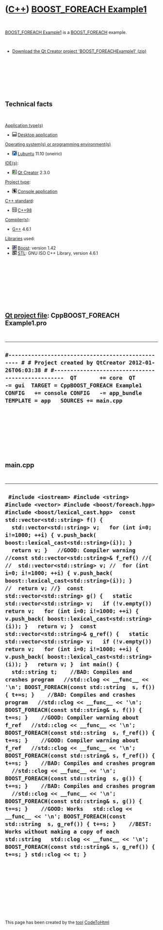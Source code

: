 



 

 

 

 

 

([C++](Cpp.htm)) [BOOST\_FOREACH Example1](CppBOOST_FOREACHExample1.htm)
========================================================================

 

[BOOST\_FOREACH Example1](CppBOOST_FOREACHExample1.htm) is a
[BOOST\_FOREACH](CppBOOST_FOREACH.htm) example.

 

-   [Download the Qt Creator project
    'BOOST\_FOREACHExample1' (zip)](CppBOOST_FOREACHExample1.zip)

 

 

 

 

Technical facts
---------------

 

[Application type(s)](CppApplication.htm)

-   ![Desktop](PicDesktop.png) [Desktop
    application](CppDesktopApplication.htm)

[Operating system(s) or programming environment(s)](CppOs.htm)

-   ![Lubuntu](PicLubuntu.png) [Lubuntu](CppLubuntu.htm) 11.10 (oneiric)

[IDE(s)](CppIde.htm):

-   ![Qt Creator](PicQtCreator.png) [Qt Creator](CppQtCreator.htm) 2.3.0

[Project type](CppQtProjectType.htm):

-   ![console](PicConsole.png) [Console
    application](CppConsoleApplication.htm)

[C++ standard](CppStandard.htm):

-   ![C++98](PicCpp98.png) [C++98](Cpp98.htm)

[Compiler(s)](CppCompiler.htm):

-   [G++](CppGpp.htm) 4.6.1

[Libraries](CppLibrary.htm) used:

-   ![Boost](PicBoost.png) [Boost](CppBoost.htm): version 1.42
-   ![STL](PicStl.png) [STL](CppStl.htm): GNU ISO C++ Library, version
    4.6.1

 

 

 

 

 

[Qt project file](CppQtProjectFile.htm): CppBOOST\_FOREACH Example1.pro
-----------------------------------------------------------------------

 

  --------------------------------------------------------------------------------------------------------------------------------------------------------------------------------------------------------------------------------------------------------------------------------------------------------------------------
  ` #------------------------------------------------- # # Project created by QtCreator 2012-01-26T06:03:38 # #-------------------------------------------------  QT       += core  QT       -= gui  TARGET = CppBOOST_FOREACH Example1 CONFIG   += console CONFIG   -= app_bundle  TEMPLATE = app   SOURCES += main.cpp `
  --------------------------------------------------------------------------------------------------------------------------------------------------------------------------------------------------------------------------------------------------------------------------------------------------------------------------

 

 

 

 

 

main.cpp
--------

 

  --------------------------------------------------------------------------------------------------------------------------------------------------------------------------------------------------------------------------------------------------------------------------------------------------------------------------------------------------------------------------------------------------------------------------------------------------------------------------------------------------------------------------------------------------------------------------------------------------------------------------------------------------------------------------------------------------------------------------------------------------------------------------------------------------------------------------------------------------------------------------------------------------------------------------------------------------------------------------------------------------------------------------------------------------------------------------------------------------------------------------------------------------------------------------------------------------------------------------------------------------------------------------------------------------------------------------------------------------------------------------------------------------------------------------------------------------------------------------------------------------------------------------------------------------------------------------------------------------------------------------------------------------------------------------------------------------------------------------------------------------------------------------------------------------------------------------------------------------------------------------------------------------------------------------------------------------------------------------------------------------------------------------------------------------
  ` #include <iostream> #include <string> #include <vector> #include <boost/foreach.hpp> #include <boost/lexical_cast.hpp>  const std::vector<std::string> f() {   std::vector<std::string> v;   for (int i=0; i!=1000; ++i) { v.push_back( boost::lexical_cast<std::string>(i)); }   return v; }   //GOOD: Compiler warning //const std::vector<std::string>& f_ref() //{ //  std::vector<std::string> v; //  for (int i=0; i!=1000; ++i) { v.push_back( boost::lexical_cast<std::string>(i)); } //  return v; //}  const std::vector<std::string> g() {   static std::vector<std::string> v;   if (!v.empty()) return v;   for (int i=0; i!=1000; ++i) { v.push_back( boost::lexical_cast<std::string>(i)); }   return v; }  const std::vector<std::string>& g_ref() {   static std::vector<std::string> v;   if (!v.empty()) return v;   for (int i=0; i!=1000; ++i) { v.push_back( boost::lexical_cast<std::string>(i)); }   return v; }  int main() {   std::string t;    //BAD: Compiles and crashes program   //std::clog << __func__ << '\n'; BOOST_FOREACH(const std::string  s, f()) { t+=s; }    //BAD: Compiles and crashes program   //std::clog << __func__ << '\n'; BOOST_FOREACH(const std::string& s, f()) { t+=s; }    //GOOD: Compiler warning about f_ref   //std::clog << __func__ << '\n'; BOOST_FOREACH(const std::string  s, f_ref()) { t+=s; }    //GOOD: Compiler warning about f_ref   //std::clog << __func__ << '\n'; BOOST_FOREACH(const std::string& s, f_ref()) { t+=s; }    //BAD: Compiles and crashes program   //std::clog << __func__ << '\n'; BOOST_FOREACH(const std::string  s, g()) { t+=s; }    //BAD: Compiles and crashes program   //std::clog << __func__ << '\n'; BOOST_FOREACH(const std::string& s, g()) { t+=s; }    //GOOD: Works   std::clog << __func__ << '\n'; BOOST_FOREACH(const std::string  s, g_ref()) { t+=s; }    //BEST: Works without making a copy of each std::string   std::clog << __func__ << '\n'; BOOST_FOREACH(const std::string& s, g_ref()) { t+=s; } std::clog << t; }`
  --------------------------------------------------------------------------------------------------------------------------------------------------------------------------------------------------------------------------------------------------------------------------------------------------------------------------------------------------------------------------------------------------------------------------------------------------------------------------------------------------------------------------------------------------------------------------------------------------------------------------------------------------------------------------------------------------------------------------------------------------------------------------------------------------------------------------------------------------------------------------------------------------------------------------------------------------------------------------------------------------------------------------------------------------------------------------------------------------------------------------------------------------------------------------------------------------------------------------------------------------------------------------------------------------------------------------------------------------------------------------------------------------------------------------------------------------------------------------------------------------------------------------------------------------------------------------------------------------------------------------------------------------------------------------------------------------------------------------------------------------------------------------------------------------------------------------------------------------------------------------------------------------------------------------------------------------------------------------------------------------------------------------------------------------

 

 

 

 

 





 




This page has been created by the [tool](Tools.htm)
[CodeToHtml](ToolCodeToHtml.htm)
